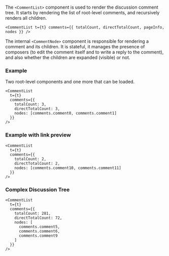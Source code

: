 ```remove-react-source

```

The `<CommentList>` component is used to render the discussion comment tree. It starts by rendering the list of root-level comments, and recursively renders all children.

```code|lang-js
<CommentList t={t} comments={{ totalCount, directTotalCount, pageInfo, nodes }} />
```

The internal `<CommentNode>` component is responsible for rendering a comment and its children. It is stateful, it manages the presence of composers (to edit the comment itself and to write a reply to the comment), and also whether the children are expanded (visible) or not.

### Example

Two root-level components and one more that can be loaded.

```react|noSource
<CommentList
  t={t}
  comments={{
    totalCount: 3,
    directTotalCount: 3,
    nodes: [comments.comment0, comments.comment1]
  }}
/>
```

### Example with link preview

```react|noSource
<CommentList
  t={t}
  comments={{
    totalCount: 2,
    directTotalCount: 2,
    nodes: [comments.comment10, comments.comment11]
  }}
/>
```

### Complex Discussion Tree

```react|noSource
<CommentList
  t={t}
  comments={{
    totalCount: 281,
    directTotalCount: 72,
    nodes: [
      comments.comment5,
      comments.comment6,
      comments.comment9
    ]
  }}
/>
```
